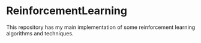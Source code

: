 # ReinforcementLearning
This repository has my main implementation of some reinforcement learning algorithms and techniques.

